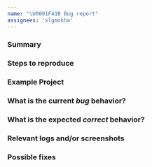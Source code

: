 ```yaml
---
name: "\U0001F41B Bug report"
assignees: 'xlgmokha'
---
```


### Summary

<!-- Summarize the defect encountered concisely. -->

### Steps to reproduce

<!--
Describe how one can reproduce the issue - this is very important.
Please use an ordered list.
-->

### Example Project

<!--
Please create an example project that exhibits the problematic
behavior, and link to it here in the bug report.
-->

### What is the current *bug* behavior?

<!-- Describe what actually happens. -->

### What is the expected *correct* behavior?

<!-- Describe what you want to see instead. -->

### Relevant logs and/or screenshots

<!--
Paste any relevant logs - please use code blocks (```) to format console output,
logs, and code.
-->

### Possible fixes

<!-- If you can, link to the line of code that might be responsible for the problem. -->
